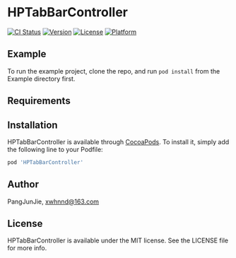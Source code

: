 # HPTabBarController

[![CI Status](https://img.shields.io/travis/PangJunJie/HPTabBarController.svg?style=flat)](https://travis-ci.org/PangJunJie/HPTabBarController)
[![Version](https://img.shields.io/cocoapods/v/HPTabBarController.svg?style=flat)](https://cocoapods.org/pods/HPTabBarController)
[![License](https://img.shields.io/cocoapods/l/HPTabBarController.svg?style=flat)](https://cocoapods.org/pods/HPTabBarController)
[![Platform](https://img.shields.io/cocoapods/p/HPTabBarController.svg?style=flat)](https://cocoapods.org/pods/HPTabBarController)

## Example

To run the example project, clone the repo, and run `pod install` from the Example directory first.

## Requirements

## Installation

HPTabBarController is available through [CocoaPods](https://cocoapods.org). To install
it, simply add the following line to your Podfile:

```ruby
pod 'HPTabBarController'
```

## Author

PangJunJie, xwhnnd@163.com

## License

HPTabBarController is available under the MIT license. See the LICENSE file for more info.
